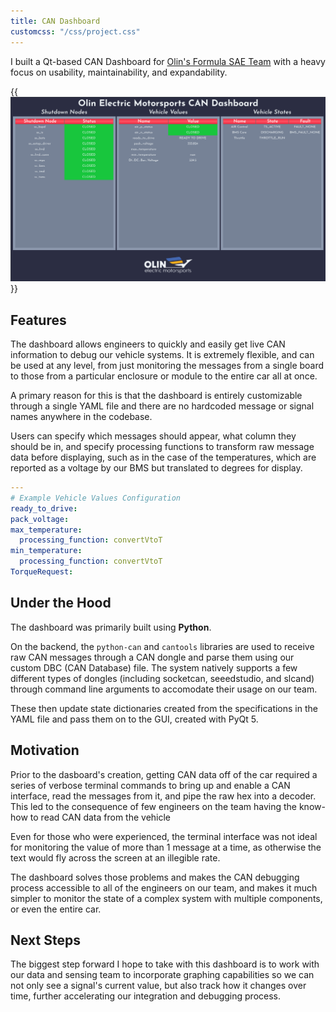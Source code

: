 ```yaml
---
title: CAN Dashboard
customcss: "/css/project.css"
---
```

I built a Qt-based CAN Dashboard for [Olin's Formula SAE Team](https://olineelctricmotorsports.com) with a heavy focus on usability, maintainability, and expandability.

{{<img src="images/gui.png" sizes="(min-width: 35em) 700px, 100vw" caption="The dashboard displaying the data from the first day we spun our car's wheels!" >}}

## Features

The dashboard allows engineers to quickly and easily get live CAN information to debug our vehicle systems. It is extremely flexible, and can be used at any level, from just monitoring the messages from a single board to those from a particular enclosure or module to the entire car all at once.

A primary reason for this is that the dashboard is entirely customizable through a single YAML file and there are no hardcoded message or signal names anywhere in the codebase.

Users can specify which messages should appear, what column they should be in, and specify processing functions to transform raw message data before displaying, such as in the case of the temperatures, which are reported as a voltage by our BMS but translated to degrees for display.

```yaml
---
# Example Vehicle Values Configuration
ready_to_drive:
pack_voltage:
max_temperature:
  processing_function: convertVtoT
min_temperature:
  processing_function: convertVtoT
TorqueRequest:
```

## Under the Hood

The dashboard was primarily built using __Python__.

On the backend, the `python-can` and `cantools` libraries are used to receive raw CAN messages through a CAN dongle and parse them using our custom DBC (CAN Database) file. The system natively supports a few different types of dongles (including socketcan, seeedstudio, and slcand) through command line arguments to accomodate their usage on our team.

These then update state dictionaries created from the specifications in the YAML file and pass them on to the GUI, created with PyQt 5.

## Motivation

Prior to the dasboard's creation, getting CAN data off of the car required a series of verbose terminal commands to bring up and enable a CAN interface, read the messages from it, and pipe the raw hex into a decoder. This led to the consequence of few engineers on the team having the know-how to read CAN data from the vehicle

Even for those who were experienced, the terminal interface was not ideal for monitoring the value of more than 1 message at a time, as otherwise the text would fly across the screen at an illegible rate.

The dashboard solves those problems and makes the CAN debugging process accessible to all of the engineers on our team, and makes it much simpler to monitor the state of a complex system with multiple components, or even the entire car.

## Next Steps

The biggest step forward I hope to take with this dashboard is to work with our data and sensing team to incorporate graphing capabilities so we can not only see a signal's current value, but also track how it changes over time, further accelerating our integration and debugging process.

